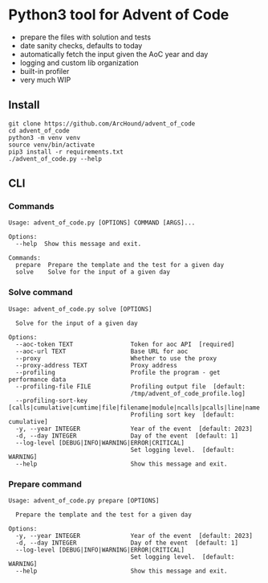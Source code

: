 Python3 tool for Advent of Code
===============================

 - prepare the files with solution and tests
 - date sanity checks, defaults to today
 - automatically fetch the input given the AoC year and day
 - logging and custom lib organization
 - built-in profiler
 - very much WIP


Install
-------

    git clone https://github.com/ArcHound/advent_of_code
    cd advent_of_code
    python3 -m venv venv
    source venv/bin/activate
    pip3 install -r requirements.txt
    ./advent_of_code.py --help


CLI
---

### Commands

    Usage: advent_of_code.py [OPTIONS] COMMAND [ARGS]...
    
    Options:
      --help  Show this message and exit.
    
    Commands:
      prepare  Prepare the template and the test for a given day
      solve    Solve for the input of a given day
    

### Solve command

    Usage: advent_of_code.py solve [OPTIONS]
    
      Solve for the input of a given day
    
    Options:
      --aoc-token TEXT                Token for aoc API  [required]
      --aoc-url TEXT                  Base URL for aoc
      --proxy                         Whether to use the proxy
      --proxy-address TEXT            Proxy address
      --profiling                     Profile the program - get performance data
      --profiling-file FILE           Profiling output file  [default:
                                      /tmp/advent_of_code_profile.log]
      --profiling-sort-key [calls|cumulative|cumtime|file|filename|module|ncalls|pcalls|line|name|nfl|stdname|time|tottime]
                                      Profiling sort key  [default: cumulative]
      -y, --year INTEGER              Year of the event  [default: 2023]
      -d, --day INTEGER               Day of the event  [default: 1]
      --log-level [DEBUG|INFO|WARNING|ERROR|CRITICAL]
                                      Set logging level.  [default: WARNING]
      --help                          Show this message and exit.
    
### Prepare command

    Usage: advent_of_code.py prepare [OPTIONS]
    
      Prepare the template and the test for a given day
    
    Options:
      -y, --year INTEGER              Year of the event  [default: 2023]
      -d, --day INTEGER               Day of the event  [default: 1]
      --log-level [DEBUG|INFO|WARNING|ERROR|CRITICAL]
                                      Set logging level.  [default: WARNING]
      --help                          Show this message and exit.
    
